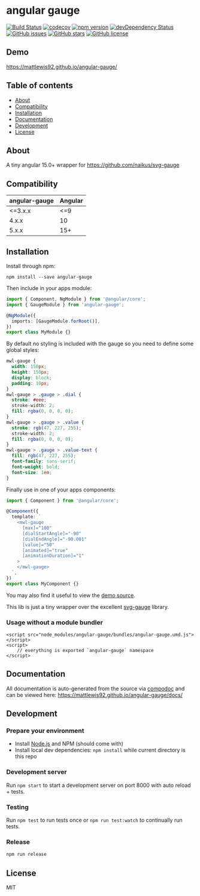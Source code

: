 # angular gauge

[![Build Status](https://github.com/mattlewis92/angular-gauge/actions/workflows/ci.yml/badge.svg)](https://github.com/mattlewis92/angular-gauge/actions/workflows/ci.yml)
[![codecov](https://codecov.io/gh/mattlewis92/angular-gauge/branch/main/graph/badge.svg)](https://codecov.io/gh/mattlewis92/angular-gauge)
[![npm version](https://badge.fury.io/js/angular-gauge.svg)](http://badge.fury.io/js/angular-gauge)
[![devDependency Status](https://david-dm.org/mattlewis92/angular-gauge/dev-status.svg)](https://david-dm.org/mattlewis92/angular-gauge?type=dev)
[![GitHub issues](https://img.shields.io/github/issues/mattlewis92/angular-gauge.svg)](https://github.com/mattlewis92/angular-gauge/issues)
[![GitHub stars](https://img.shields.io/github/stars/mattlewis92/angular-gauge.svg)](https://github.com/mattlewis92/angular-gauge/stargazers)
[![GitHub license](https://img.shields.io/badge/license-MIT-blue.svg)](https://raw.githubusercontent.com/mattlewis92/angular-gauge/main/LICENSE)

## Demo

https://mattlewis92.github.io/angular-gauge/

## Table of contents

- [About](#about)
- [Compatibility](#compatibility)
- [Installation](#installation)
- [Documentation](#documentation)
- [Development](#development)
- [License](#license)

## About

A tiny angular 15.0+ wrapper for https://github.com/naikus/svg-gauge

## Compatibility

| angular-gauge | Angular |
|---------------|---------|
| <=3.x.x       | <=9     |
| 4.x.x         | 10      |
| 5.x.x         | 15+     |

## Installation

Install through npm:

```
npm install --save angular-gauge
```

Then include in your apps module:

```typescript
import { Component, NgModule } from '@angular/core';
import { GaugeModule } from 'angular-gauge';

@NgModule({
  imports: [GaugeModule.forRoot()],
})
export class MyModule {}
```

By default no styling is included with the gauge so you need to define some global styles:

```css
mwl-gauge {
  width: 150px;
  height: 150px;
  display: block;
  padding: 10px;
}
mwl-gauge > .gauge > .dial {
  stroke: #eee;
  stroke-width: 2;
  fill: rgba(0, 0, 0, 0);
}
mwl-gauge > .gauge > .value {
  stroke: rgb(47, 227, 255);
  stroke-width: 2;
  fill: rgba(0, 0, 0, 0);
}
mwl-gauge > .gauge > .value-text {
  fill: rgb(47, 227, 255);
  font-family: sans-serif;
  font-weight: bold;
  font-size: 1em;
}
```

Finally use in one of your apps components:

```typescript
import { Component } from '@angular/core';

@Component({
  template: `
    <mwl-gauge
      [max]="100"
      [dialStartAngle]="-90"
      [dialEndAngle]="-90.001"
      [value]="50"
      [animated]="true"
      [animationDuration]="1"
    >
    </mwl-gauge>
  `,
})
export class MyComponent {}
```

You may also find it useful to view the [demo source](https://github.com/mattlewis92/angular-gauge/blob/main/demo/demo.component.ts).

This lib is just a tiny wrapper over the excellent [svg-gauge](https://github.com/naikus/svg-gauge) library.

### Usage without a module bundler

```
<script src="node_modules/angular-gauge/bundles/angular-gauge.umd.js"></script>
<script>
    // everything is exported `angular-gauge` namespace
</script>
```

## Documentation

All documentation is auto-generated from the source via [compodoc](https://compodoc.github.io/compodoc/) and can be viewed here:
https://mattlewis92.github.io/angular-gauge/docs/

## Development

### Prepare your environment

- Install [Node.js](http://nodejs.org/) and NPM (should come with)
- Install local dev dependencies: `npm install` while current directory is this repo

### Development server

Run `npm start` to start a development server on port 8000 with auto reload + tests.

### Testing

Run `npm test` to run tests once or `npm run test:watch` to continually run tests.

### Release

```bash
npm run release
```

## License

MIT
